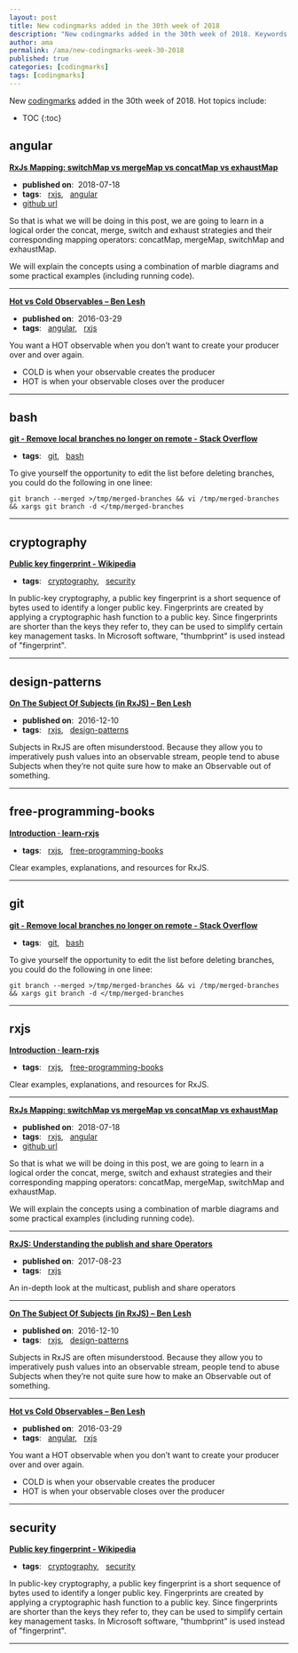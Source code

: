 ```yaml
---
layout: post
title: New codingmarks added in the 30th week of 2018
description: "New codingmarks added in the 30th week of 2018. Keywords: angular, bash, cryptography, design-patterns, free-programming-books, git, rxjs and security"
author: ama
permalink: /ama/new-codingmarks-week-30-2018
published: true
categories: [codingmarks]
tags: [codingmarks]
---
```

New [codingmarks](https://www.codingmarks.org) added in the 30th week of 2018. Hot topics include:

* TOC
{:toc} 

<!--more-->

## angular 

**[RxJs Mapping: switchMap vs mergeMap vs concatMap vs exhaustMap](https://blog.angular-university.io/rxjs-higher-order-mapping/)**

  * <i class="fa fa-calendar"></i> **published on**: &nbsp;2018-07-18
  * **tags**: &nbsp; [rxjs](https://www.codingmarks.org/search?q=[rxjs]), &nbsp; [angular](https://www.codingmarks.org/search?q=[angular])
  * <i class="fa fa-github fa-lg"></i> [github url](https://github.com/angular-university/rxjs-course/tree/1-operators-finished)

So that is what we will be doing in this post, we are going to learn in a logical order the concat, merge, switch and exhaust strategies and their corresponding mapping operators: concatMap, mergeMap, switchMap and exhaustMap.

We will explain the concepts using a combination of marble diagrams and some practical examples (including running code).

<hr>

**[Hot vs Cold Observables – Ben Lesh](https://medium.com/@benlesh/hot-vs-cold-observables-f8094ed53339)**

  * <i class="fa fa-calendar"></i> **published on**: &nbsp;2016-03-29
  * **tags**: &nbsp; [angular](https://www.codingmarks.org/search?q=[angular]), &nbsp; [rxjs](https://www.codingmarks.org/search?q=[rxjs])

You want a HOT observable when you don’t want to create your producer over and over again.
* COLD is when your observable creates the producer
* HOT is when your observable closes over the producer

<hr>


## bash 

**[git - Remove local branches no longer on remote - Stack Overflow](https://stackoverflow.com/questions/7726949/remove-local-branches-no-longer-on-remote)**

  * **tags**: &nbsp; [git](https://www.codingmarks.org/search?q=[git]), &nbsp; [bash](https://www.codingmarks.org/search?q=[bash])

To give yourself the opportunity to edit the list before deleting branches, you could do the following in one linee:

```
git branch --merged >/tmp/merged-branches && vi /tmp/merged-branches && xargs git branch -d </tmp/merged-branches
```

<hr>


## cryptography 

**[Public key fingerprint - Wikipedia](https://en.wikipedia.org/wiki/Public_key_fingerprint)**

  * **tags**: &nbsp; [cryptography](https://www.codingmarks.org/search?q=[cryptography]), &nbsp; [security](https://www.codingmarks.org/search?q=[security])

In public-key cryptography, a public key fingerprint is a short sequence of bytes used to identify a longer public key. Fingerprints are created by applying a cryptographic hash function to a public key. Since fingerprints are shorter than the keys they refer to, they can be used to simplify certain key management tasks. In Microsoft software, "thumbprint" is used instead of "fingerprint".

<hr>


## design-patterns 

**[On The Subject Of Subjects (in RxJS) – Ben Lesh ](https://medium.com/@benlesh/on-the-subject-of-subjects-in-rxjs-2b08b7198b93)**

  * <i class="fa fa-calendar"></i> **published on**: &nbsp;2016-12-10
  * **tags**: &nbsp; [rxjs](https://www.codingmarks.org/search?q=[rxjs]), &nbsp; [design-patterns](https://www.codingmarks.org/search?q=[design-patterns])

Subjects in RxJS are often misunderstood. Because they allow you to imperatively push values into an observable stream, people tend to abuse Subjects when they’re not quite sure how to make an Observable out of something. 

<hr>


## free-programming-books 

**[Introduction · learn-rxjs](https://www.learnrxjs.io/)**

  * **tags**: &nbsp; [rxjs](https://www.codingmarks.org/search?q=[rxjs]), &nbsp; [free-programming-books](https://www.codingmarks.org/search?q=[free-programming-books])

Clear examples, explanations, and resources for RxJS.

<hr>


## git 

**[git - Remove local branches no longer on remote - Stack Overflow](https://stackoverflow.com/questions/7726949/remove-local-branches-no-longer-on-remote)**

  * **tags**: &nbsp; [git](https://www.codingmarks.org/search?q=[git]), &nbsp; [bash](https://www.codingmarks.org/search?q=[bash])

To give yourself the opportunity to edit the list before deleting branches, you could do the following in one linee:

```
git branch --merged >/tmp/merged-branches && vi /tmp/merged-branches && xargs git branch -d </tmp/merged-branches
```

<hr>


## rxjs 

**[Introduction · learn-rxjs](https://www.learnrxjs.io/)**

  * **tags**: &nbsp; [rxjs](https://www.codingmarks.org/search?q=[rxjs]), &nbsp; [free-programming-books](https://www.codingmarks.org/search?q=[free-programming-books])

Clear examples, explanations, and resources for RxJS.

<hr>

**[RxJs Mapping: switchMap vs mergeMap vs concatMap vs exhaustMap](https://blog.angular-university.io/rxjs-higher-order-mapping/)**

  * <i class="fa fa-calendar"></i> **published on**: &nbsp;2018-07-18
  * **tags**: &nbsp; [rxjs](https://www.codingmarks.org/search?q=[rxjs]), &nbsp; [angular](https://www.codingmarks.org/search?q=[angular])
  * <i class="fa fa-github fa-lg"></i> [github url](https://github.com/angular-university/rxjs-course/tree/1-operators-finished)

So that is what we will be doing in this post, we are going to learn in a logical order the concat, merge, switch and exhaust strategies and their corresponding mapping operators: concatMap, mergeMap, switchMap and exhaustMap.

We will explain the concepts using a combination of marble diagrams and some practical examples (including running code).

<hr>

**[RxJS: Understanding the publish and share Operators](https://blog.angularindepth.com/rxjs-understanding-the-publish-and-share-operators-16ea2f446635)**

  * <i class="fa fa-calendar"></i> **published on**: &nbsp;2017-08-23
  * **tags**: &nbsp; [rxjs](https://www.codingmarks.org/search?q=[rxjs])

An in-depth look at the multicast, publish and share operators

<hr>

**[On The Subject Of Subjects (in RxJS) – Ben Lesh ](https://medium.com/@benlesh/on-the-subject-of-subjects-in-rxjs-2b08b7198b93)**

  * <i class="fa fa-calendar"></i> **published on**: &nbsp;2016-12-10
  * **tags**: &nbsp; [rxjs](https://www.codingmarks.org/search?q=[rxjs]), &nbsp; [design-patterns](https://www.codingmarks.org/search?q=[design-patterns])

Subjects in RxJS are often misunderstood. Because they allow you to imperatively push values into an observable stream, people tend to abuse Subjects when they’re not quite sure how to make an Observable out of something. 

<hr>

**[Hot vs Cold Observables – Ben Lesh](https://medium.com/@benlesh/hot-vs-cold-observables-f8094ed53339)**

  * <i class="fa fa-calendar"></i> **published on**: &nbsp;2016-03-29
  * **tags**: &nbsp; [angular](https://www.codingmarks.org/search?q=[angular]), &nbsp; [rxjs](https://www.codingmarks.org/search?q=[rxjs])

You want a HOT observable when you don’t want to create your producer over and over again.
* COLD is when your observable creates the producer
* HOT is when your observable closes over the producer

<hr>


## security 

**[Public key fingerprint - Wikipedia](https://en.wikipedia.org/wiki/Public_key_fingerprint)**

  * **tags**: &nbsp; [cryptography](https://www.codingmarks.org/search?q=[cryptography]), &nbsp; [security](https://www.codingmarks.org/search?q=[security])

In public-key cryptography, a public key fingerprint is a short sequence of bytes used to identify a longer public key. Fingerprints are created by applying a cryptographic hash function to a public key. Since fingerprints are shorter than the keys they refer to, they can be used to simplify certain key management tasks. In Microsoft software, "thumbprint" is used instead of "fingerprint".

<hr>

